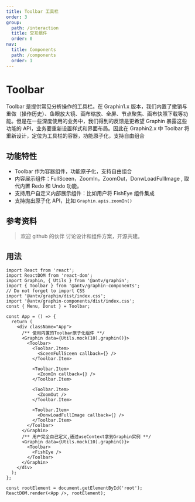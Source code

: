 ```yaml
---
title: Toolbar 工具栏
order: 3
group:
  path: /interaction
  title: 交互组件
  order: 0
nav:
  title: Components
  path: /components
  order: 1
---
```


# Toolbar

Toolbar 是提供常见分析操作的工具栏。在 Graphin1.x 版本，我们内置了撤销与重做（操作历史）、鱼眼放大镜、画布缩放、全屏、节点聚焦、画布快照下载等功能。但是在一些深度使用的业务中，我们得到的反馈是更希望 Graphin 暴露这些功能的 API，业务要重新设置样式和界面布局。因此在 Graphin2.x 中 Toolbar 将重新设计，定位为工具栏的容器，功能原子化，支持自由组合

## 功能特性

- Toolbar 作为容器组件，功能原子化，支持自由组合
- 内容展示组件：FullSceen，ZoomIn，ZoomOut，DonwLoadFullImage , 取代内置 Redo 和 Undo 功能。
- 支持用户自定义内部展示组件：比如用户将 FishEye 组件集成
- 支持抛出原子化 API，比如 `Graphin.apis.zoomIn()`

## 参考资料

> 欢迎 github 的伙伴 讨论设计和组件方案，开源共建。

## 用法

```tsx | pure
import React from 'react';
import ReactDOM from 'react-dom';
import Graphin, { Utils } from '@antv/graphin';
import { Toolbar } from '@antv/graphin-components';
// Do not forget to import CSS
import '@antv/graphin/dist/index.css';
import '@antv/graphin-components/dist/index.css';
const { Menu, Donut } = Toolbar;

const App = () => {
  return (
    <div className="App">
      /** 使用内置的Toolbar原子化组件 **/
      <Graphin data={Utils.mock(10).graphin()}>
        <Toolbar>
          <Toolbar.Item>
            <SceenFullSceen callback={} />
          </Toolbar.Item>

          <Toolbar.Item>
            <ZoomIn callback={} />
          </Toolbar.Item>

          <Toolbar.Item>
            <ZoomOut />
          </Toolbar.Item>

          <Toolbar.Item>
            <DonwLoadFullImage callback={} />
          </Toolbar.Item>
        </Toolbar>
      </Graphin>
      /** 用户完全自己定义,通过useContext拿到Graphin实例 **/
      <Graphin data={Utils.mock(10).graphin()}>
        <Toolbar>
          <FishEye />
        </Toolbar>
      </Graphin>
    </div>
  );
};

const rootElement = document.getElementById('root');
ReactDOM.render(<App />, rootElement);
```
